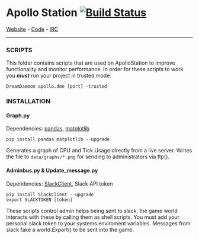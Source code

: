 # Apollo Station  [![Build Status](https://travis-ci.org/Apollo-Community/ApolloStation.svg?branch=master)](https://travis-ci.org/Apollo-Community/ApolloStation)

[Website](https://apollo-community.org/) - [Code](https://github.com/Apollo-Community/ApolloStation) - [IRC](https://apollo-community.org/viewforum.php?f=42)

---
### SCRIPTS

This folder contains scripts that are used on ApolloStation to improve functionality and monitor performance. In order for these scripts to work you ***must*** run your project in trusted mode.

`DreamDaemon apollo.dme [port] -trusted`

### INSTALLATION

#### Graph.py

Dependencies: [pandas](https://github.com/pydata/pandas), [matplotlib](https://github.com/matplotlib/matplotlib)

`pip install pandas matplotlib --upgrade`

Generates a graph of CPU and Tick Usage directly from a live server. Writes the file to `data/graphs/*.png` for sending to administrators via ftp().

#### Adminbus.py & Update_message.py

Dependencies: [SlackClient](https://github.com/slackhq/python-slackclient), Slack API token

```
pip install SlackClient --upgrade
export SLACKTOKEN [token]
```

These scripts control admin helps being sent to slack, the game world interacts with these by calling them as shell scripts. You must add your personal slack token to your systems enviroment variables. Messages from slack fake a world.Export() to be sent into the game.
